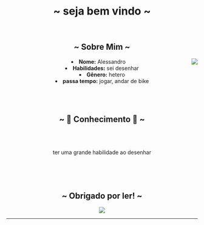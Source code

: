 <body>
  <center>
<h1 align="center">~  seja bem vindo  ~</h1>
<br>
<div align="center">
<!-- <a href="" > -->
  <a href="Carrd.io/fxxe/" >
   <img src=""  />
  </a>
  
</div>
    <div align="center">
<!-- <img src="https://media2.giphy.com/media/v1.Y2lkPTc5MGI3NjExaXVoZXFwcXI5bjhzamc4NWNqamNra3JhcDNnaDgzYW90M3NnaWx0MiZlcD12MV9pbnRlcm5hbF9naWZfYnlfaWQmY3Q9Zw/kGWeaPn2riLXJV2475/giphy.gif"> -->
      </div>
<div>
<h2 align="center"> ~ Sobre Mim ~ </h2>
  <div align="center">
<img src="[https://media1.tenor.com/m/uzeKPffQKEkAAAAC/bom-dia-valtatui.gif](https://media.giphy.com/media/v1.Y2lkPTc5MGI3NjExbzF0YmI1OXYwb3hlMnZpd2ViM2kzNjZpcHo4YWszYWtpdmwwYWR3ZSZlcD12MV9naWZzX3NlYXJjaCZjdD1n/kGWeaPn2riLXJV2475/giphy.gif))" align="right">
  </div>
<li>
 <b>Nome:</b> Alessandro</li>
</li>
<li>
<b>Habilidades:</b> sei desenhar
</li>
<li>
<b>Gênero:</b> hetero
</li>
<li>
<b>passa tempo:</b> jogar, andar de bike
</li>
<br><br><br>
</div>
<div>
<h2 align="center">            ~ 📇 Conhecimento 📇 ~</h2>
 <br>
<p>
  <div align="center">
  </div>
</div>
<div>
  <br>
ter uma grande habilidade ao desenhar
</p>
<br>
  <div align="center">
  </div>
<br>

</div>
<br>
<div>
<h2 align="center"> ~ Obrigado por ler! ~ </h2>
<div align="center">
<img src="https://media1.tenor.com/m/6-UGxh94QkQAAAAC/bom-dia-aquele-dia-lindo.gif">
</div>
<hr>
</div>
</div>
    </center>
</body>
